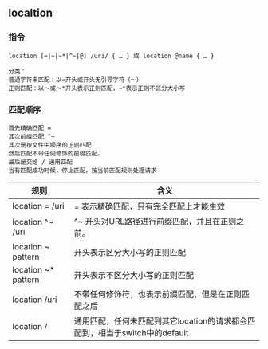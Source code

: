 ## localtion
### 指令
```
location [=|~|~*|^~|@] /uri/ { … } 或 location @name { … }

分类：
普通字符串匹配：以=开头或开头无引导字符（～）
正则匹配：以～或～*开头表示正则匹配，~*表示正则不区分大小写
```
### 匹配顺序
```
首先精确匹配 =
其次前缀匹配 ^~
其次是按文件中顺序的正则匹配
然后匹配不带任何修饰的前缀匹配。
最后是交给 / 通用匹配
当有匹配成功时候，停止匹配，按当前匹配规则处理请求
```
规则 | 含义
-- | --
location = /uri	|  = 表示精确匹配，只有完全匹配上才能生效
location ^~ /uri	| ^~ 开头对URL路径进行前缀匹配，并且在正则之前。
location ~ pattern	| 开头表示区分大小写的正则匹配
location ~* pattern	| 开头表示不区分大小写的正则匹配
location /uri	| 不带任何修饰符，也表示前缀匹配，但是在正则匹配之后
location /	| 通用匹配，任何未匹配到其它location的请求都会匹配到，相当于switch中的default
